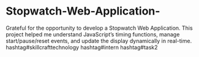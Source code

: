 # Stopwatch-Web-Application-
Grateful for the opportunity to develop a Stopwatch Web Application. This project helped me understand JavaScript’s timing functions, manage start/pause/reset events, and update the display dynamically in real-time. hashtag#skillcrafttechnology hashtag#intern hashtag#task2
